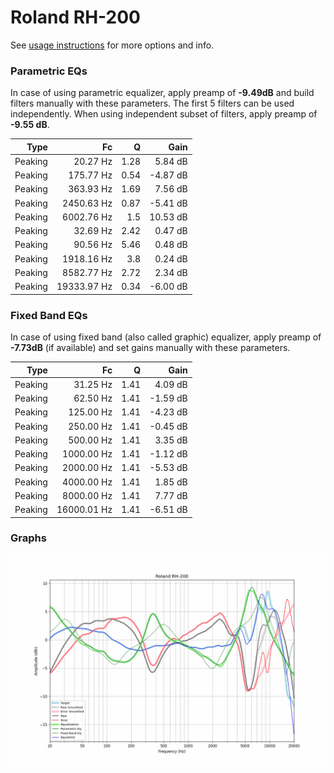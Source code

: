 # Roland RH-200
See [usage instructions](https://github.com/jaakkopasanen/AutoEq#usage) for more options and info.

### Parametric EQs
In case of using parametric equalizer, apply preamp of **-9.49dB** and build filters manually
with these parameters. The first 5 filters can be used independently.
When using independent subset of filters, apply preamp of **-9.55 dB**.

| Type    | Fc          |    Q | Gain     |
|--------:|------------:|-----:|---------:|
| Peaking | 20.27 Hz    | 1.28 | 5.84 dB  |
| Peaking | 175.77 Hz   | 0.54 | -4.87 dB |
| Peaking | 363.93 Hz   | 1.69 | 7.56 dB  |
| Peaking | 2450.63 Hz  | 0.87 | -5.41 dB |
| Peaking | 6002.76 Hz  | 1.5  | 10.53 dB |
| Peaking | 32.69 Hz    | 2.42 | 0.47 dB  |
| Peaking | 90.56 Hz    | 5.46 | 0.48 dB  |
| Peaking | 1918.16 Hz  | 3.8  | 0.24 dB  |
| Peaking | 8582.77 Hz  | 2.72 | 2.34 dB  |
| Peaking | 19333.97 Hz | 0.34 | -6.00 dB |

### Fixed Band EQs
In case of using fixed band (also called graphic) equalizer, apply preamp of **-7.73dB**
(if available) and set gains manually with these parameters.

| Type    | Fc          |    Q | Gain     |
|--------:|------------:|-----:|---------:|
| Peaking | 31.25 Hz    | 1.41 | 4.09 dB  |
| Peaking | 62.50 Hz    | 1.41 | -1.59 dB |
| Peaking | 125.00 Hz   | 1.41 | -4.23 dB |
| Peaking | 250.00 Hz   | 1.41 | -0.45 dB |
| Peaking | 500.00 Hz   | 1.41 | 3.35 dB  |
| Peaking | 1000.00 Hz  | 1.41 | -1.12 dB |
| Peaking | 2000.00 Hz  | 1.41 | -5.53 dB |
| Peaking | 4000.00 Hz  | 1.41 | 1.85 dB  |
| Peaking | 8000.00 Hz  | 1.41 | 7.77 dB  |
| Peaking | 16000.01 Hz | 1.41 | -6.51 dB |

### Graphs
![](./Roland%20RH-200.png)